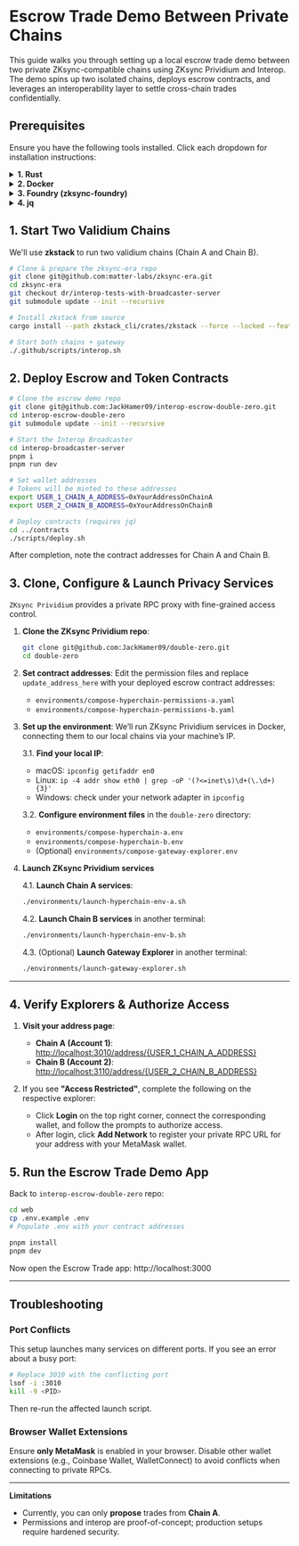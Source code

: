 Escrow Trade Demo Between Private Chains
========================================

This guide walks you through setting up a local escrow trade demo between two private ZKsync-compatible chains using ZKsync Prividium and Interop. The demo spins up two isolated chains, deploys escrow contracts, and leverages an interoperability layer to settle cross-chain trades confidentially.

## Prerequisites

Ensure you have the following tools installed. Click each dropdown for installation instructions:

<details>
  <summary><strong>1. Rust</strong></summary>

  Install via Rustup:
  ```bash
  curl --proto '=https' --tlsv1.2 -sSf https://sh.rustup.rs | sh
  rustup install stable
  ```
</details>

<details>
  <summary><strong>2. Docker</strong></summary>

  Follow Docker’s official instructions for your OS:
  - https://docs.docker.com/engine/install/
</details>

<details>
  <summary><strong>3. Foundry (zksync-foundry)</strong></summary>

  Install Foundry following the ZKsync documentation:
  - https://docs.zksync.io/zksync-era/tooling/foundry/installation
</details>

<details>
  <summary><strong>4. jq</strong></summary>

  - **macOS**: `brew install jq`
  - **Ubuntu**: `sudo apt-get install jq`
  - **Windows (WSL)**: `sudo apt-get install jq`
</details>

## 1. Start Two Validium Chains

We'll use **zkstack** to run two validium chains (Chain A and Chain B).

```bash
# Clone & prepare the zksync-era repo
git clone git@github.com:matter-labs/zksync-era.git
cd zksync-era
git checkout dr/interop-tests-with-broadcaster-server
git submodule update --init --recursive

# Install zkstack from source
cargo install --path zkstack_cli/crates/zkstack --force --locked --features gateway

# Start both chains + gateway
./.github/scripts/interop.sh
```

## 2. Deploy Escrow and Token Contracts

```bash
# Clone the escrow demo repo
git clone git@github.com:JackHamer09/interop-escrow-double-zero.git
cd interop-escrow-double-zero
git submodule update --init --recursive

# Start the Interop Broadcaster
cd interop-broadcaster-server
pnpm i
pnpm run dev

# Set wallet addresses
# Tokens will be minted to these addresses
export USER_1_CHAIN_A_ADDRESS=0xYourAddressOnChainA
export USER_2_CHAIN_B_ADDRESS=0xYourAddressOnChainB

# Deploy contracts (requires jq)
cd ../contracts
./scripts/deploy.sh
```

After completion, note the contract addresses for Chain A and Chain B.

## 3. Clone, Configure & Launch Privacy Services

`ZKsync Prividium` provides a private RPC proxy with fine-grained access control.

1. **Clone the ZKsync Prividium repo**:
   ```bash
   git clone git@github.com:JackHamer09/double-zero.git
   cd double-zero
   ```

2. **Set contract addresses**:
   Edit the permission files and replace `update_address_here` with your deployed escrow contract addresses:
   - `environments/compose-hyperchain-permissions-a.yaml`
   - `environments/compose-hyperchain-permissions-b.yaml`

3. **Set up the environment**:
   We’ll run ZKsync Prividium services in Docker, connecting them to our local chains via your machine’s IP.

   3.1. **Find your local IP**:
      - macOS: `ipconfig getifaddr en0`
      - Linux: `ip -4 addr show eth0 | grep -oP '(?<=inet\s)\d+(\.\d+){3}'`
      - Windows: check under your network adapter in `ipconfig`

   3.2. **Configure environment files** in the `double-zero` directory:
      - `environments/compose-hyperchain-a.env`
      - `environments/compose-hyperchain-b.env`
      - (Optional) `environments/compose-gateway-explorer.env`


4. **Launch ZKsync Prividium services**

   4.1. **Launch Chain A services**:
      ```bash
      ./environments/launch-hyperchain-env-a.sh
      ```

   4.2. **Launch Chain B services** in another terminal:
      ```bash
      ./environments/launch-hyperchain-env-b.sh
      ```

   4.3. (Optional) **Launch Gateway Explorer** in another terminal:
      ```bash
      ./environments/launch-gateway-explorer.sh
      ```

---

## 4. Verify Explorers & Authorize Access

   1. **Visit your address page**:
      - **Chain A (Account 1)**: [http://localhost:3010/address/{USER_1_CHAIN_A_ADDRESS}](http://localhost:3010)
      - **Chain B (Account 2)**: [http://localhost:3110/address/{USER_2_CHAIN_B_ADDRESS}](http://localhost:3110)

   2. If you see **"Access Restricted"**, complete the following on the respective explorer:
      - Click **Login** on the top right corner, connect the corresponding wallet, and follow the prompts to authorize access.
      - After login, click **Add Network** to register your private RPC URL for your address with your MetaMask wallet.

## 5. Run the Escrow Trade Demo App

Back to `interop-escrow-double-zero` repo:
```bash
cd web
cp .env.example .env
# Populate .env with your contract addresses

pnpm install
pnpm dev
```

Now open the Escrow Trade app: http://localhost:3000

---

## Troubleshooting

### Port Conflicts

This setup launches many services on different ports. If you see an error about a busy port:
```bash
# Replace 3010 with the conflicting port
lsof -i :3010
kill -9 <PID>
```
Then re-run the affected launch script.

### Browser Wallet Extensions

Ensure **only MetaMask** is enabled in your browser. Disable other wallet extensions (e.g., Coinbase Wallet, WalletConnect) to avoid conflicts when connecting to private RPCs.

---

**Limitations**

- Currently, you can only **propose** trades from **Chain A**.
- Permissions and interop are proof-of-concept; production setups require hardened security.

